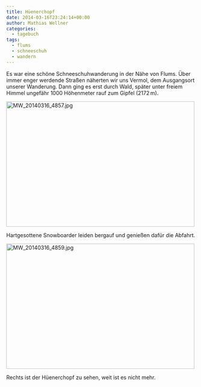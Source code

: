 ```yaml
---
title: Hüenerchopf
date: 2014-03-16T23:24:14+00:00
author: Mathias Wellner
categories:
  - tagebuch
tags:
  - flums
  - schneeschuh
  - wandern
---
```

Es war eine schöne Schneeschuhwanderung in der Nähe von Flums. Über immer enger werdende Straßen näherten wir uns Vermol, dem Ausgangsort unserer Wanderung. Dann ging es erst durch Wald, später unter freiem Himmel ungefähr 1000 Höhenmeter rauf zum Gipfel (2172&thinsp;m). 

<div style="width: 510px" class="wp-caption aligncenter">
  <a href="http://www.flickr.com/photos/mwellner/13358287835/" title="MW_20140316_4857.jpg by mwellner, on Flickr"><img src="http://farm4.staticflickr.com/3708/13358287835_f1ce559a51.jpg" width="500" height="333" alt="MW_20140316_4857.jpg" /></a>
  
  <p class="wp-caption-text">
    Hartgesottene Snowboarder leiden bergauf und genießen dafür die Abfahrt.<br />
  </p>
</div>

<div style="width: 510px" class="wp-caption aligncenter">
  <a href="http://www.flickr.com/photos/mwellner/13358307775/" title="MW_20140316_4859.jpg by mwellner, on Flickr"><img src="http://farm3.staticflickr.com/2841/13358307775_b25a1b01df.jpg" width="500" height="333" alt="MW_20140316_4859.jpg" /></a>
  
  <p class="wp-caption-text">
    Rechts ist der Hüenerchopf zu sehen, weit ist es nicht mehr.<br />
  </p>
</div>